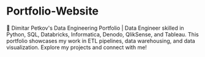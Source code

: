 # Portfolio-Website
🚀 Dimitar Petkov's Data Engineering Portfolio | Data Engineer skilled in Python, SQL, Databricks, Informatica, Denodo, QlikSense, and Tableau. This portfolio showcases my work in ETL pipelines, data warehousing, and data visualization. Explore my projects and connect with me!
